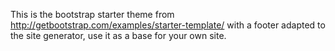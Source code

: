 This is the bootstrap starter theme from http://getbootstrap.com/examples/starter-template/ with a footer adapted to the site generator, use it as a base for your own site.